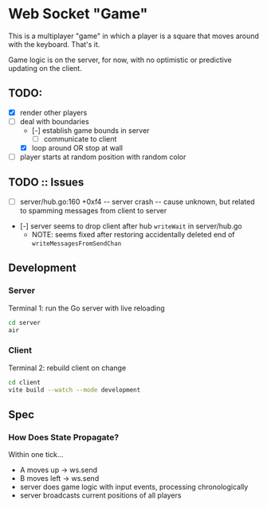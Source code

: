 # Web Socket "Game"

This is a multiplayer "game" in which a player is a square that moves around with the keyboard. That's it.

Game logic is on the server, for now, with no optimistic or predictive updating on the client.

## TODO:

- [x] render other players
- [ ] deal with boundaries
    - [-] establish game bounds in server
        - [ ] communicate to client
    - [x] loop around OR stop at wall
- [ ] player starts at random position with random color

## TODO :: Issues

- [ ] server/hub.go:160 +0xf4 -- server crash -- cause unknown, but related to spamming messages from client to server
- [-] server seems to drop client after hub `writeWait` in server/hub.go
    - NOTE: seems fixed after restoring accidentally deleted end of `writeMessagesFromSendChan`

## Development

### Server

Terminal 1: run the Go server with live reloading

```sh
cd server
air
```

### Client

Terminal 2: rebuild client on change

```sh
cd client
vite build --watch --mode development
```

## Spec

### How Does State Propagate?

Within one tick...

- A moves up -> ws.send
- B moves left -> ws.send
- server does game logic with input events, processing chronologically
- server broadcasts current positions of all players
